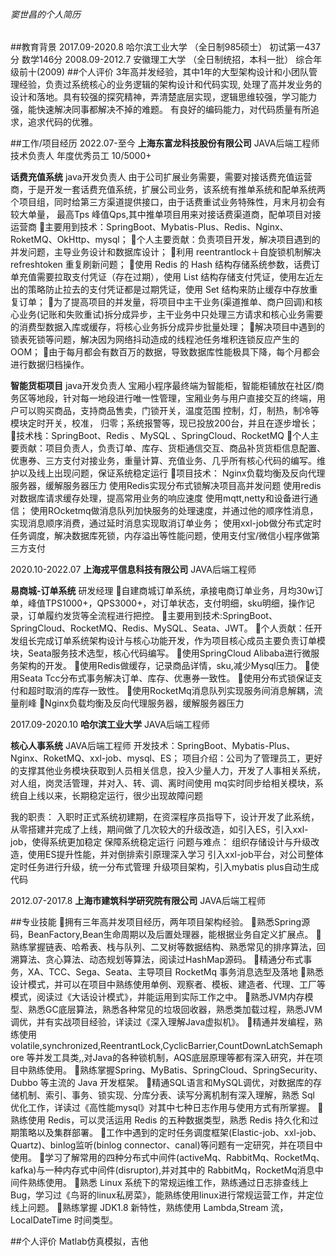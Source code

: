 ###### _窦世昌的个人简历_
##教育背景
2017.09-2020.8  哈尔滨工业大学 （全日制985硕士）  初试第一437分   数学146分 
2008.09-2012.7  安徽理工大学   （全日制统招，本科一批）  综合年级前十(2009) 
##个人评价
3年高并发经验，其中1年的大型架构设计和小团队管理经验，负责过系统核心的业务逻辑的架构设计和代码实现,
处理了高并发业务的设计和落地。具有较强的探究精神，弄清楚底层实现，逻辑思维较强，学习能力强，能快速解决同事都解决不掉的难题。
有良好的编码能力，对代码质量有所追求，追求代码的优雅。

##工作/项目经历
2022.07-至今      **上海东富龙科技股份有限公司**  JAVA后端工程师 技术负责人 年度优秀员工 10/5000+

**话费充值系统** java开发负责人
  由于公司扩展业务需要，需要对接话费充值运营商，于是开发一套话费充值系统，扩展公司业务，该系统有推单系统和配单系统两个项目组，同时给第三方渠道提供接口，由于话费重试业务特殊性，月末月初会有较大单量，
  最高Tps 峰值Qps,其中推单项目用来对接话费渠道商，配单项目对接运营商
主要用到技术：SpringBoot、Mybatis-Plus、Redis、Nginx、RoketMQ、OkHttp、mysql；
个人主要贡献：负责项目开发，解决项目遇到的并发问题，主导业务设计和数据库设计；
利用 reentrantlock＋自旋锁机制解决 refreshtoken 重复刷新问题；
使用 Redis 的 Hash 结构存储系统参数，话费订单充值需要拉取支付凭证（存在过期），使用 List 结构存储支付凭证，使用左近左出的策略防止拉去的支付凭证都是过期凭证，使用 Set 结构来防止缓存中存放重复订单；
为了提高项目的并发量，将项目中主干业务(渠道推单、商户回调)和核心业务(记账和失败重试)拆分成异步，主干业务中只处理三方请求和核心业务需要的消费型数据入库或缓存，将核心业务拆分成异步批量处理；
解决项目中遇到的锁表死锁等问题，解决因为网络抖动造成的线程池任务堆积连锁反应产生的 OOM；
由于每月都会有数百万的数据，导致数据库性能极具下降，每个月都会进行数据归档操作。

**智能货柜项目**  java开发负责人
 宝厢小程序最终端为智能柜，智能柜铺放在社区/商务区等地段，针对每一地段进行唯一性管理，宝厢业务与用户直接交互的终端，用户可以购买商品，支持商品售卖，门锁开关，温度范围 控制，灯，制热，制冷等模块定时开关，校准，
 归零；系统报警等，现已投放200台，并且在逐步增长；
技术栈：SpringBoot、Redis 、MySQL 、SpringCloud、RocketMQ
个人主要贡献：项目负责人，负责订单、库存、货柜通信交互、商品补货货柜信息配置、优惠券、三方支付对接业务，重量计算、充值业务、几乎所有核心代码的编写。维护以及线上出现问题，保证系统稳定运行
项目技术：
Nginx负载均衡及反向代理服务器，缓解服务器压力
使用Redis实现分布式锁解决项目高并发问题
使用redis对数据库请求缓存处理，提高常用业务的响应速度
使用mqtt,netty和设备进行通信；
使用ROcketmq做消息队列加快服务的处理速度，并通过他的顺序性消息，实现消息顺序消费，通过延时消息实现取消订单业务；
使用xxl-job做分布式定时任务调度，解决数据库死锁，内存溢出等性能问题，使用支付宝/微信小程序做第三方支付
    
2020.10-2022.07      **上海戎平信息科技有限公司**  JAVA后端工程师 

**易商城-订单系统** 研发经理 
自建商城订单系统，承接电商订单业务，月均30w订单，峰值TPS1000+，QPS3000+，对订单状态，支付明细，sku明细，操作记录，订单履约发货等全流程进行把控。
主要用到技术:SpringBoot、SpringCloud、RocketMQ、Redis、MySQL、Seata、JWT。
个人贡献：任开发组长完成订单系统架构设计与核心功能开发，作为项目核心成员主要负责订单模块，Seata服务技术选型，核心代码编写。
使用SpringCloud Alibaba进行微服务架构的开发。
使用Redis做缓存，记录商品详情，sku,减少Mysql压力。
使用Seata Tcc分布式事务解决订单、库存、优惠券一致性。
使用分布式锁保证支付和超时取消的库存一致性。
使用RocketMq消息队列实现服务间消息解耦，流量削峰
Nginx负载均衡及反向代理服务器，缓解服务器压力

2017.09-2020.10      **哈尔滨工业大学**  JAVA后端工程师 

**核心人事系统**  JAVA后端工程师
开发技术：SpringBoot、Mybatis-Plus、Nginx、RoketMQ、xxl-job、mysql、ES；
项目介绍：公司为了管理员工，更好的支撑其他业务模块获取到人员相关信息，投入少量人力，开发了人事相关系统，对人组，岗灵活管理，并对入、转、调、离时间使用
mq实时同步给相关模块，系统自上线以来，长期稳定运行，很少出现故障问题

我的职责：
入职时正式系统初建期，在资深程序员指导下，设计开发了此系统，从零搭建并完成了上线，期间做了几次较大的升级改造，如引入ES，引入xxl-job，使得系统更加稳定
保障系统稳定运行
问题与难点：
组织存储设计与升级改造，使用ES提升性能，并对倒排索引原理深入学习
引入xxl-job平台，对公司整体定时任务进行升级，统一分布式管理
升级项目架构，引入mybatis plus自动生成代码

2012.07-2017.8      **上海市建筑科学研究院有限公司**  JAVA后端工程师

##专业技能
拥有三年高并发项目经历，两年项目架构经验。
熟悉Spring源码，BeanFactory,Bean生命周期以及后置处理器，能根据业务自定义扩展点。
熟练掌握链表、哈希表、栈与队列、二叉树等数据结构、熟悉常见的排序算法，回溯算法、贪心算法、动态规划等算法，阅读过HashMap源码。
精通分布式事务，XA、TCC、Sega、Seata、主导项目 RocketMq 事务消息选型及落地
熟悉设计模式，并可以在项目中熟练使用单例、观察者、模板、建造者、代理、工厂等模式，阅读过《大话设计模式》，并能运用到实际工作之中。
熟悉JVM内存模型、熟悉GC底层算法，熟悉各种常见的垃圾回收器，熟悉类加载过程，熟悉JVM调优，并有实战项目经验，详读过《深入理解Java虚拟机》。
精通并发编程，熟练使用volatile,synchronized,ReentrantLock,CyclicBarrier,CountDownLatchSemaphore 等并发工具类,,对Java的各种锁机制，AQS底层原理等都有深入研究，并在项目中熟练使用。
熟练掌握Spring、MyBatis、SpringCloud、SpringSecurity、Dubbo 等主流的 Java 开发框架。
精通SQL语言和MySQL调优，对数据库的存储机制、索引、事务、锁实现、分库分表、读写分离机制有深入理解，熟悉 Sql 优化工作，详读过《高性能mysql》对其中七种日志作用与使用方式有所掌握。
熟练使用 Redis，可以灵活运用 Redis 的五种数据类型，熟悉 Redis 持久化和过期策略以及集群部署。
工作中遇到的定时任务调度框架(Elastic-job、xxl-job、 Quartz)、binlog监听(binlog connector、canal)等问题有一定研究，并在项目中使用。
学习了解常用的四种分布式中间件(activeMq、RabbitMq、RocketMq、kafka)与一种内存式中间件(disruptor),并对其中的 RabbitMq，RocketMq消息中间件熟练使用。
熟悉 Linux 系统下的常规运维工作，熟练通过日志排查线上 Bug，学习过《鸟哥的linux私房菜》，能熟练使用linux进行常规运营工作，并定位线上问题。
熟练掌握 JDK1.8 新特性，熟练使用 Lambda,Stream 流，LocalDateTime 时间类型。

##个人评价
Matlab仿真模拟，吉他

